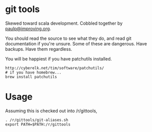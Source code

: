 git tools
=========

Skewed toward scala development.  Cobbled together by paulp@improving.org.

You should read the source to see what they do, and
read git documentation if you're unsure.  Some of these
are dangerous.  Have backups.  Have them regardless.

You will be happiest if you have patchutils installed.

    http://cyberelk.net/tim/software/patchutils/
    # if you have homebrew...
    brew install patchutils

Usage
=====

Assuming this is checked out into /r/gittools,
    
    . /r/gittools/git-aliases.sh
    export PATH=$PATH:/r/gittools
